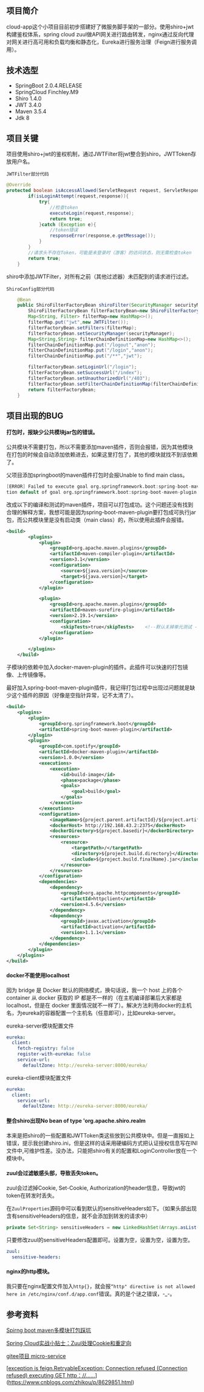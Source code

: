 ## 项目简介

cloud-app这个小项目目前初步搭建好了微服务脚手架的一部分。使用shiro+jwt构建鉴权体系，spring cloud zuul做API网关进行路由转发，nginx通过反向代理对网关进行高可用和负载均衡和静态化，Eureka进行服务治理（Feign进行服务调用）。

## 技术选型

- SpringBoot 2.0.4.RELEASE
- SpringCloud Finchley.M9
- Shiro 1.4.0
- JWT 3.4.0
- Maven 3.5.4
- Jdk 8

## 项目关键

项目使用shiro+jwt的鉴权机制，通过JWTFilter将jwt整合到shiro，JWTToken存放用户名。

`JWTFilter部分代码`

```java
@Override
protected boolean isAccessAllowed(ServletRequest request, ServletResponse response, Object mappedValue) {
        if(isLoginAttempt(request,response)){
            try{
                //检查token
                executeLogin(request,response);
                return true;
            }catch (Exception e){
                //token错误
                responseError(response,e.getMessage());
            }
        }
        //请求头不存在Token，可能是未登录时（游客）的访问状态，则无需检查token
        return true;
    }
```

shiro中添加JWTFilter，对所有之前（其他过滤器）未匹配到的请求进行过滤。

`ShiroConfig部分代码`

```java
	@Bean
    public ShiroFilterFactoryBean shiroFilter(SecurityManager securityManager){
        ShiroFilterFactoryBean filterFactoryBean=new ShiroFilterFactoryBean();
        Map<String, Filter> filterMap=new HashMap<>();
        filterMap.put("jwt",new JWTFilter());
        filterFactoryBean.setFilters(filterMap);
        filterFactoryBean.setSecurityManager(securityManager);
        Map<String,String> filterChainDefinitionMap=new HashMap<>();
        filterChainDefinitionMap.put("/logout","anon");
        filterChainDefinitionMap.put("/login","anon");
        filterChainDefinitionMap.put("/**","jwt");

        filterFactoryBean.setLoginUrl("/login");
        filterFactoryBean.setSuccessUrl("/index");
        filterFactoryBean.setUnauthorizedUrl("/403");
        filterFactoryBean.setFilterChainDefinitionMap(filterChainDefinitionMap);
        return filterFactoryBean;
    }
```

## 项目出现的BUG

#### 打包时，报缺少公共模块jar包的错误。

公共模块不需要打包，所以不需要添加maven插件，否则会报错，因为其他模块在打包的时候会自动添加依赖进去，如果这里打包了，其他的模块就找不到该依赖了。

父项目添加springboot的maven插件打包时会报Unable to find main class。

```verilog
[ERROR] Failed to execute goal org.springframework.boot:spring-boot-maven-plugin:2.0.4.RELEASE:repackage (default) on project common-util: Execu
tion default of goal org.springframework.boot:spring-boot-maven-plugin:2.0.4.RELEASE:repackage failed: Unable to find main class
```

改成以下的编译和测试的maven插件，项目可以打包成功。这个问题还没有找到合理的解释方案，我想可能是因为spring-boot-maven-plugin要打包成可执行jar包，而公共模块里是没有启动类（main class）的，所以使用此插件会报错。

```xml
<build>
        <plugins>
            <plugin>
                <groupId>org.apache.maven.plugins</groupId>
                <artifactId>maven-compiler-plugin</artifactId>
                <version>3.1</version>
                <configuration>
                    <source>${java.version}</source>
                    <target>${java.version}</target>
                </configuration>
            </plugin>

            <plugin>
                <groupId>org.apache.maven.plugins</groupId>
                <artifactId>maven-surefire-plugin</artifactId>
                <version>2.19.1</version>
                <configuration>
                    <skipTests>true</skipTests>    <!--默认关掉单元测试 -->
                </configuration>
            </plugin>

        </plugins>
    </build>
```

子模块的依赖中加入docker-maven-plugin的插件。此插件可以快速的打包镜像、上传镜像等。

最好加入spring-boot-maven-plugin插件，我记得打包过程中出现过问题就是缺少这个插件的原因（好像是空指针异常，记不太清了）。

```xml
<build>
    <plugins>
        <plugin>
            <groupId>org.springframework.boot</groupId>
            <artifactId>spring-boot-maven-plugin</artifactId>
        </plugin>
        <plugin>
            <groupId>com.spotify</groupId>
            <artifactId>docker-maven-plugin</artifactId>
            <version>1.0.0</version>
            <executions>
                <execution>
                    <id>build-image</id>
                    <phase>package</phase>
                    <goals>
                        <goal>build</goal>
                    </goals>
                </execution>
            </executions>
            <configuration>
                <imageName>${project.parent.artifactId}/${project.artifactId}</imageName>
                <dockerHost> http://192.168.43.2:2375</dockerHost>
                <dockerDirectory>${project.basedir}</dockerDirectory>
                <resources>
                    <resource>
                        <targetPath>/</targetPath>
                        <directory>${project.build.directory}</directory>
                        <include>${project.build.finalName}.jar</include>
                    </resource>
                </resources>
            </configuration>
            <dependencies>
                <dependency>
                    <groupId>org.apache.httpcomponents</groupId>
                    <artifactId>httpclient</artifactId>
                    <version>4.5.6</version>
                </dependency>
                <dependency>
                    <groupId>javax.activation</groupId>
                    <artifactId>activation</artifactId>
                    <version>1.1.1</version>
                </dependency>
            </dependencies>
        </plugin>
    </plugins>
</build>
```

#### docker不能使用localhost

因为 bridge 是 Docker 默认的网络模式，换句话说，我一个 host 上的各个 container 从 docker 获取的 IP 都是不一样的（在主机编译部署后大家都是 localhost，但是在 docker 里面情况就不一样了）。解决方法利用docker的主机名，为eureka的容器配置一个主机名（任意即可），比如eureka-server。

eureka-server模块配置文件

```yaml
eureka:
  client:
    fetch-registry: false
    register-with-eureka: false
    service-url:
      defaultZone: http://eureka-server:8000/eureka/
```

eureka-client模块配置文件

```yaml
eureka:
  client:
    service-url:
      defaultZone: http://eureka-server:8000/eureka/
```

#### 整合shiro出现No bean of type 'org.apache.shiro.realm

本来是把shiro的一些配置和JWTToken类这些放到公共模块中。但是一直报如上错误，提示我创建shiro.ini，但是这样的话采用硬编码方式把认证授权信息写在INI文件中,可维护性差。没办法，只能把shiro有关的配置和LoginController放在一个模块中。

#### zuul会过滤敏感头部，导致丢失token。

zuul会过滤掉Cookie, Set-Cookie, Authorization的header信息，导致jwt的token在转发时丢失。

在`ZuulProperties`源码中可以看到默认的sensitiveHeaders如下。（如果头部出现含有sensitiveHeaders的信息，就不会添加到转发的请求中）

```java
private Set<String> sensitiveHeaders = new LinkedHashSet(Arrays.asList("Cookie", "Set-Cookie", "Authorization"));
```

只要修改zuul的sensitiveHeaders配置即可。设置为空，设置为空，设置为空。

```yaml
zuul:
  sensitive-headers: 
```

#### nginx的http模块。

我只要在nginx配置文件加入`http{}`，就会报`“http" directive is not allowed here in /etc/nginx/conf.d/app.conf`错误。真的是个谜之错误，-_-。

## 参考资料

[Spirng boot maven多模块打包踩坑](https://blog.csdn.net/Ser_Bad/article/details/78433340)

[Spring Cloud实战小贴士：Zuul处理Cookie和重定向](http://blog.didispace.com/spring-cloud-zuul-cookie-redirect/)

[gitee项目 micro-service](https://gitee.com/wjc666/micro-service)

[[exception is feign.RetryableException: Connection refused (Connection refused) executing GET http：//......](https://www.cnblogs.com/zhikou/p/8629851.html)](https://www.cnblogs.com/zhikou/p/8629851.html)

